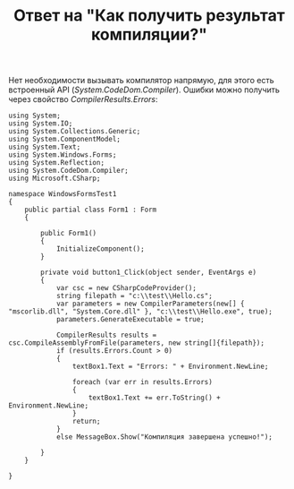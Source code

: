 ﻿---
title: "Ответ на \"Как получить результат компиляции?\""
se.owner.user_id: 240512
se.owner.display_name: "MSDN.WhiteKnight"
se.owner.link: "https://ru.stackoverflow.com/users/240512/msdn-whiteknight"
se.answer_id: 827505
se.question_id: 827249
se.post_type: answer
se.is_accepted: True
---
<p>Нет необходимости вызывать компилятор напрямую, для этого есть встроенный API (<em>System.CodeDom.Compiler</em>). Ошибки можно получить через свойство <em>CompilerResults.Errors</em>:</p>

<pre><code>using System;
using System.IO;
using System.Collections.Generic;
using System.ComponentModel;
using System.Text;
using System.Windows.Forms;
using System.Reflection;
using System.CodeDom.Compiler;
using Microsoft.CSharp;

namespace WindowsFormsTest1
{    
    public partial class Form1 : Form
    {        

        public Form1()
        {
            InitializeComponent();                   
        }

        private void button1_Click(object sender, EventArgs e)
        {
            var csc = new CSharpCodeProvider();
            string filepath = "c:\\test\\Hello.cs";
            var parameters = new CompilerParameters(new[] { "mscorlib.dll", "System.Core.dll" }, "c:\\test\\Hello.exe", true);
            parameters.GenerateExecutable = true;

            CompilerResults results = csc.CompileAssemblyFromFile(parameters, new string[]{filepath});
            if (results.Errors.Count &gt; 0)
            {
                textBox1.Text = "Errors: " + Environment.NewLine;

                foreach (var err in results.Errors)
                {
                    textBox1.Text += err.ToString() + Environment.NewLine;
                }
                return;
            }
            else MessageBox.Show("Компиляция завершена успешно!");

        }      
    }        

}
</code></pre>
